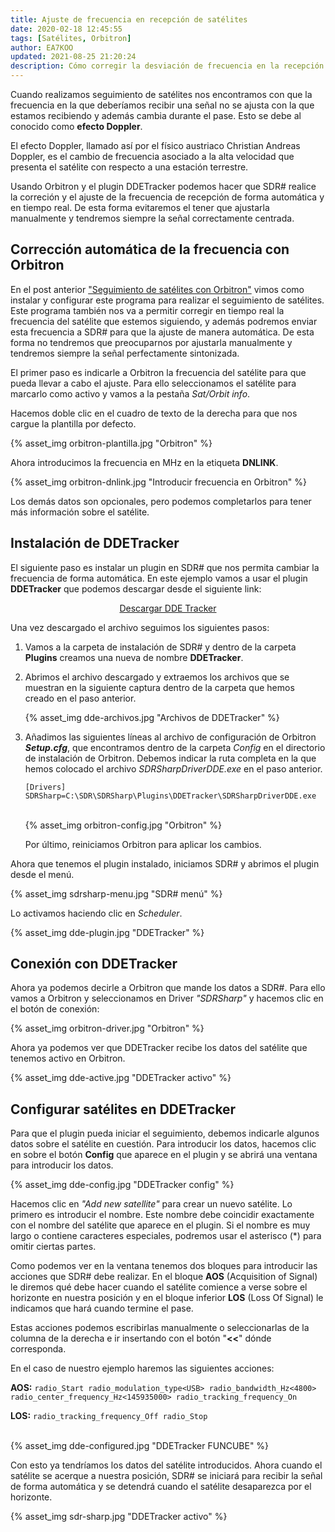 ```yaml
---
title: Ajuste de frecuencia en recepción de satélites
date: 2020-02-18 12:45:55
tags: [Satélites, Orbitron]
author: EA7KOO
updated: 2021-08-25 21:20:24
description: Cómo corregir la desviación de frecuencia en la recepción de satélites de forma automática con Orbitron y DDETracker.
---
```


Cuando realizamos seguimiento de satélites nos encontramos con que la frecuencia en la que deberíamos recibir una señal no se ajusta con la que estamos recibiendo y además cambia durante el pase. Esto se debe al conocido como **efecto Doppler**.

El efecto Doppler, llamado así por el físico austriaco Christian Andreas Doppler, es el cambio de frecuencia asociado a la alta velocidad que presenta el satélite con respecto a una estación terrestre.

Usando Orbitron y el plugin DDETracker podemos hacer que SDR# realice la correción y el ajuste de la frecuencia de recepción de forma automática y en tiempo real. De esta forma evitaremos el tener que ajustarla manualmente y tendremos siempre la señal correctamente centrada.

<!-- more -->

## Corrección automática de la frecuencia con Orbitron

En el post anterior ["Seguimiento de satélites con Orbitron"](/seguimiento-satelites-orbitron/) vimos como instalar y configurar este programa para realizar el seguimiento de satélites. Este programa también nos va a permitir corregir en tiempo real la frecuencia del satélite que estemos siguiendo, y además podremos enviar esta frecuencia a SDR# para que la ajuste de manera automática. De esta forma no tendremos que preocuparnos por ajustarla manualmente y tendremos siempre la señal perfectamente sintonizada.


El primer paso es indicarle a Orbitron la frecuencia del satélite para que pueda llevar a cabo el ajuste. Para ello seleccionamos el satélite para marcarlo como activo y vamos a la pestaña _Sat/Orbit info_.

Hacemos doble clic en el cuadro de texto de la derecha para que nos cargue la plantilla por defecto.

{% asset_img orbitron-plantilla.jpg "Orbitron" %}

Ahora introducimos la frecuencia en MHz en la etiqueta **DNLINK**.

{% asset_img orbitron-dnlink.jpg "Introducir frecuencia en Orbitron" %}

Los demás datos son opcionales, pero podemos completarlos para tener más información sobre el satélite.


## Instalación de DDETracker

El siguiente paso es instalar un plugin en SDR# que nos permita cambiar la frecuencia de forma automática.
En este ejemplo vamos a usar el plugin **DDETracker** que podemos descargar desde el siguiente link:

[<center>Descargar DDE Tracker</center>](http://rtl-sdr.ru/uploads/download/ddetracker.zip)

Una vez descargado el archivo seguimos los siguientes pasos:

1. Vamos a la carpeta de instalación de SDR# y dentro de la carpeta **Plugins** creamos una nueva de nombre **DDETracker**.

2. Abrimos el archivo descargado y extraemos los archivos que se muestran en la siguiente captura dentro de la carpeta que hemos creado en el paso anterior.

    {% asset_img dde-archivos.jpg "Archivos de DDETracker" %}


3. Añadimos las siguientes líneas al archivo de configuración de Orbitron _**Setup.cfg**_, que encontramos dentro de la carpeta _Config_ en el directorio de instalación de Orbitron.
    Debemos indicar la ruta completa en la que hemos colocado el archivo _SDRSharpDriverDDE.exe_ en el paso anterior.

    ```
    [Drivers]
    SDRSharp=C:\SDR\SDRSharp\Plugins\DDETracker\SDRSharpDriverDDE.exe
    ```
    </br>
    {% asset_img orbitron-config.jpg "Orbitron" %}

    Por último, reiniciamos Orbitron para aplicar los cambios.


Ahora que tenemos el plugin instalado, iniciamos SDR# y abrimos el plugin desde el menú.

{% asset_img sdrsharp-menu.jpg "SDR# menú" %}

Lo activamos haciendo clic en _Scheduler_.

{% asset_img dde-plugin.jpg "DDETracker" %}


## Conexión con DDETracker

Ahora ya podemos decirle a Orbitron que mande los datos a SDR#. Para ello vamos a Orbitron y seleccionamos en Driver _"SDRSharp"_ y hacemos clic en el botón de conexión:

{% asset_img orbitron-driver.jpg "Orbitron" %}

Ahora ya podemos ver que DDETracker recibe los datos del satélite que tenemos activo en Orbitron.

{% asset_img dde-active.jpg "DDETracker activo" %}


## Configurar satélites en DDETracker

Para que el plugin pueda iniciar el seguimiento, debemos indicarle algunos datos sobre el satélite en cuestión.
Para introducir los datos, hacemos clic en sobre el botón **Config** que aparece en el plugin y se abrirá una ventana para introducir los datos.

{% asset_img dde-config.jpg "DDETracker config" %}


Hacemos clic en _"Add new satellite"_ para crear un nuevo satélite.
Lo primero es introducir el nombre. Este nombre debe coincidir exactamente con el nombre del satélite que aparece en el plugin.
Si el nombre es muy largo o contiene caracteres especiales, podremos usar el asterisco (*) para omitir ciertas partes.

Como podemos ver en la ventana tenemos dos bloques para introducir las acciones que SDR# debe realizar. En el bloque **AOS** (Acquisition of Signal) le diremos qué debe hacer cuando el satélite comience a verse sobre el horizonte en nuestra posición y en el bloque inferior **LOS** (Loss Of Signal) le indicamos que hará cuando termine el pase.

Estas acciones podemos escribirlas manualmente o seleccionarlas de la columna de la derecha e ir insertando con el botón "**<<**" dónde corresponda.

En el caso de nuestro ejemplo haremos las siguientes acciones:

**AOS:**
    ```
    radio_Start
    radio_modulation_type<USB>
    radio_bandwidth_Hz<4800>
    radio_center_frequency_Hz<145935000>
    radio_tracking_frequency_On
    ```

**LOS:**
    ```
    radio_tracking_frequency_Off
    radio_Stop
    ```

</br>
{% asset_img dde-configured.jpg "DDETracker FUNCUBE" %}

Con esto ya tendríamos los datos del satélite introducidos. Ahora cuando el satélite se acerque a nuestra posición, SDR# se iniciará para recibir la señal de forma automática y se detendrá cuando el satélite desaparezca por el horizonte.

{% asset_img sdr-sharp.jpg "DDETracker activo" %}

